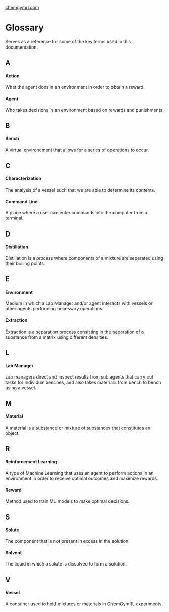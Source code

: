 [chemgymrl.com](https://chemgymrl.com/)

# Glossary

Serves as a reference for some of the key terms used in this documentation.

## A

#### Action

What the agent does in an environment in order to obtain a reward.

#### Agent

Who takes decisions in an environment based on rewards and punishments.

## B 

#### Bench

A virtual environement that allows for a series of operations to occur.

## C

#### Characterization

The analysis of a vessel such that we are able to determine its contents.

#### Command Line

A place where a user can enter commands into the computer from a terminal.

## D

#### Distillation

Distillation is a process where components of a mixture are seperated using their boiling points.

## E

#### Environment

Medium in which a Lab Manager and/or agent interacts with vessels or other agents performing necessary operations.

#### Extraction

Extraction is a separation process consisting in the separation of a substance from a matrix using different densities.

## L

#### Lab Manager

Lab managers direct and inspect results from sub agents that carry out tasks for individual benches, and also takes materials from bench to bench using a vessel.

## M 
 
#### Material

A material is a substance or mixture of substances that constitutes an object. 

## R

#### Reinforcement Learning

A type of Machine Learning that uses an agent to perform actions in an environment in order to receive optimal outcomes and maximize rewards.

#### Reward

Method used to train ML models to make optimal decisions.

## S

#### Solute

The component that is not present in excess in the solution.

#### Solvent

The liquid in which a solute is dissolved to form a solution.

## V

#### Vessel

A container used to hold mixtures or materials in ChemGymRL experiments.
